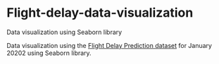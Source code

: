 # Flight-delay-data-visualization
Data visualization using Seaborn library

Data visualization using the [Flight Delay Prediction dataset](https://www.kaggle.com/divyansh22/flight-delay-prediction/data#) for January 20202 using Seaborn library.
